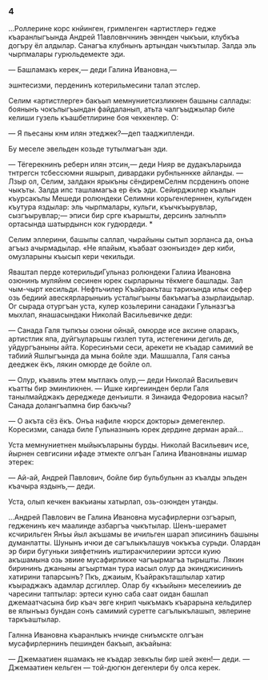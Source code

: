 ### 4

...Роллерине корс кнйинген, гримленген «артистлер» гедже къаранлыгъында Андрей 11авловнчнинъ эвннден чыкъыи, клубкъа догъру ёл алдылар.
Санагъа клубнынъ артындан чыкътылар.
Залда эль чырпмалары гурюльдемекте эди.

— Башламакъ керек,— деди Галина Ивановна,—

эшнтесизми, перденинъ котерильмесини талап этслер.

Селим «артистлерге» бакъып мемнуниетсизликнен башыны саллады: боянынъ чокълыгъындан файдаланып, атьта чалгъыджылар биле келиши гузель къашбетлирине боя чеккенлер.
О:

— Я пьесаны кнм илян этеджек?—деп тааджипленди.

Бу меселе эвельден козьде тутылмагъан эди.

— Тёгерекнинъ реберн илян этсин,— деди Нияр ве дудакъларыида тнтрегсн тсбессюмни яшырып, дивардаки рубнльннкке айланды.
— Лзыр ол, Селим, залдакн ярыкъны сёндиремСелнм псрденинъ опоне чыкъты.
Залда ипс ташламагъа ер ёкъ эди.
Сейирджилер къалын къурсакълы Мешеди ролюндеки Селимни корьгенлерннен, кульгиден къутура яздылар: эль чырпмалары, кульги, къычкъырувлар, сызгъырувлар;— эписи бир срге къарышты, дерсинъ залньпп» ортасында шатырдынсн кок гудюрдеди. *

Селим эллерини, башыпы саллап, чырайыны сытып зорланса да, онъа агъыз ачырмадылар.
«Не япайым, къабаат озюнъизде» дер киби, омузларыны къысып кери чекильди.

Яваштап перде котерильдиГульназ ролюндеки Галииа Ивановна озюнинъ муляйнм сесинен юрек сырларыны тёкмеге башлады.
Зал чым-чырт кесильди.
Нефтьчилер Къайракъташ тарихында ильк сефер озь бедиий авескярларыныиъ усталыгъыны бакъмагъа азырлаидылар.
Ог сырада отургъан уста, кулер козьлерини санадаки Гульназгъа мыхлап, янашасындаки Николай Васильевичке деди:

— Санада Галя тыпкъы озюни ойнай, омюрде исе аксине оларакъ, артистлик япа, дуйгъуларьшы гизлеп тута, истегенини дегиль де, уйдургъаныны айта.
Коресинъми сеси, арекети не къадар самимий ве табиий Яшлыгъында да мына бойле эди.
Машшалла, Галя санъа дееджек ёкъ, лякин омюрде де бойле ол.

— Олур, къавиль этем мытлакъ олур,— деди Николай Васильевич къатты бир эминликнен.
— Ишке киргеиинден берли Галя танылмайджакъ дереджеде денъишти.
я Зинаида Федоровиа насыл?
Санада долангъапмна бир бакъчы?

— О акъта сёз ёкъ.
Онъа нафиле «юрск докторы» демегенлер.
Коресизми, санада биле Гульназнынъ юрек дердине дерман арай...

Уста мемнуниетнен мыйыкъларыны бурды.
Николай Васильевич исе, йырнен севгисини ифаде этмекте олгъан Галина Ивановнаны ишмар этерек:

— Ай-ай, Андрей Павлович, бойле бир бульбульнн аз къалды эльден къачыра яздынъ,— деди.

Уста, олып кечкен вакъианы хатырлап, озь-озюнден утанды.

...Андрей Павлович ве Галина Ивановна мусафирлерни озгъарып, гедженинъ кеч маалинде азбаргъа чыкътылар.
Шенъ-шерамет ксчирильген Янъы йыл акъшамы ве ичильген шарап эписининъ башыны думанлатты.
Шунынъ ичюи де сагълыкълашув чокъкъа сурьди.
Олардан эр бири бугуньки зияфетнинъ иштиракчилериии эртсси куию акъшамына озь эвиие мусафирликке чагъырмагъа тырышты.
Лякин бирининъ джаныны агъыртман тура иасыл олур да экинджисининъ хатирини тапарсынъ?
Пкъ, джаиым, Къайракъташлылар хатир къыраджакъ адамлар дсгиллер.
Олар бу «къыйын» меселеиииъ де чаресини таптылар: эртеси куню саба саат оидан башлап джемаатчасына бир къач эвге кнрип чыкъмакъ къарарына кельдилер ве ялынъыз бундан сонъ самимий суретте сагълыкълашып, эвлерине таркъаштылар.

Галнна Ивановна къаранлыкъ нчинде сниъмскте олгъан мусафирлернинъ пешинден бакъып, акъайына:

— Джемаатиен яшамакъ не къадар зевкълы бир шей экен!— деди.
— Джемаатиен кельген — той-дюгюн дегенлери бу олса керек.

